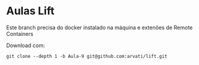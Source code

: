 # Aulas Lift

Este branch precisa do docker instalado na máquina e extenões de Remote Containers


Download com: 
```
git clone --depth 1 -b Aula-9 git@github.com:arvati/lift.git
```
